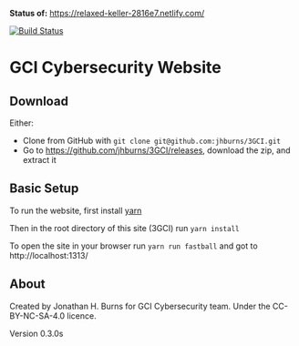 **Status of:** https://relaxed-keller-2816e7.netlify.com/

 [![Build Status](https://travis-ci.org/jhburns/3GCI.svg?branch=master)](https://travis-ci.org/jhburns/3GCI)

# GCI Cybersecurity Website

## Download

Either:

- Clone from GitHub with `git clone git@github.com:jhburns/3GCI.git`
- Go to https://github.com/jhburns/3GCI/releases, download the zip, and extract it

## Basic Setup
To run the website, first install [yarn](https://yarnpkg.com/lang/en/)

Then in the root directory of this site (3GCI) run `yarn install`

To open the site in your browser run `yarn run fastball` and got to http://localhost:1313/

## About

Created by Jonathan H. Burns for GCI Cybersecurity team. Under the CC-BY-NC-SA-4.0 licence.

Version 0.3.0s